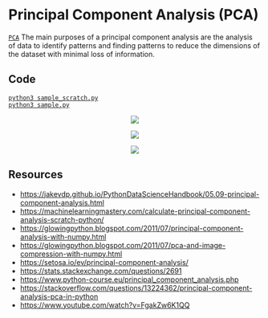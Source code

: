 # Principal Component Analysis (PCA)
[`PCA`](https://setosa.io/ev/principal-component-analysis/) The main purposes of a principal component analysis are the analysis of data to identify patterns and finding patterns to reduce the dimensions of the dataset with minimal loss of information.

## Code 
[`python3 sample_scratch.py`](./sample_scratch.py)  
[`python3 sample.py`](./sample.py) 

<p align="center">
  <img src="https://miro.medium.com/max/1000/1*ba0XpZtJrgh7UpzWcIgZ1Q.jpeg">
</p>
<p align="center">
  <img src="https://i.stack.imgur.com/lNHqt.gif">
</p>
<p align="center">
  <img src="https://i.stack.imgur.com/DddGV.png">
</p>
 
## Resources
+ https://jakevdp.github.io/PythonDataScienceHandbook/05.09-principal-component-analysis.html  
+ https://machinelearningmastery.com/calculate-principal-component-analysis-scratch-python/  
+ https://glowingpython.blogspot.com/2011/07/principal-component-analysis-with-numpy.html  
+ https://glowingpython.blogspot.com/2011/07/pca-and-image-compression-with-numpy.html  
+ https://setosa.io/ev/principal-component-analysis/  
+ https://stats.stackexchange.com/questions/2691 
+ https://www.python-course.eu/principal_component_analysis.php  
+ https://stackoverflow.com/questions/13224362/principal-component-analysis-pca-in-python  
+ https://www.youtube.com/watch?v=FgakZw6K1QQ  


